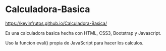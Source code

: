 # Calculadora-Basica
https://kevinfrutos.github.io/Calculadora-Basica/

Es una calculadora basica hecha con HTML, CSS3, Bootstrap y Javascript.

Uso la funcion eval() propia de JavaScript para hacer los calculos.
